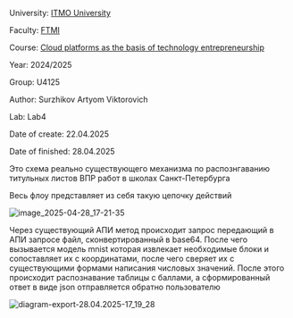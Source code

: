 University: [ITMO University](https://itmo.ru/ru/) 

Faculty: [FTMI](https://ftmi.itmo.ru) 

Course: [Cloud platforms as the basis of technology entrepreneurship](https://itmo-ict-faculty.github.io/cloud-platforms-as-the-basis-of-technology-entrepreneurship/) 

Year: 2024/2025 

Group: U4125 

Author: Surzhikov Artyom Viktorovich

Lab: Lab4

Date of create: 22.04.2025 

Date of finished: 28.04.2025



Это схема реально существующего механизма по распознгаванию титульных листов ВПР работ в школах Санкт-Петербурга

Весь флоу представляет из себя такую цепочку действий

![image_2025-04-28_17-21-35](/Users/iwanbranwell/Downloads/image_2025-04-28_17-21-35.png)

Через существующий АПИ метод происходит запрос передающий в АПИ запросе файл, сконвертированный в base64. После чего вызывается модель mnist которая извлекает необходимые блоки и сопоставляет их с координатами, после чего сверяет их с существующими формами написания числовых значений. После этого происходит распознавание таблицы с баллами, а сформированный ответ в виде json отправляется обратно пользователю

![diagram-export-28.04.2025-17_19_28](/Users/iwanbranwell/Documents/ИТМО/Cloud-platforms/2024_2025-cloud-platforms-as-the-basis-of-technology-entrepreneurship-U4125-surzhikov_a_v/2024_2025-cloud-platforms-as-the-basis-of-technology-entrepreneurship-U4125-surzhikov_a_v/lab4/diagram-export-28.04.2025-17_19_28.png)
